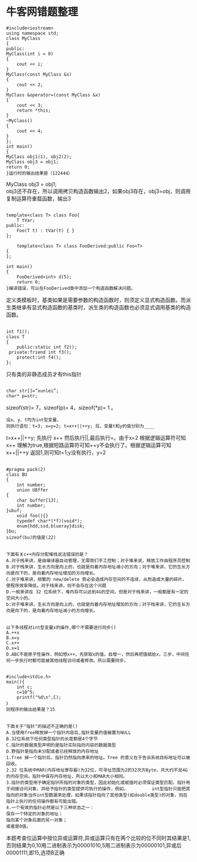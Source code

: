 # 牛客网错题整理

    #include<iostream>
    using namespace std;
    class MyClass
    {
    public:
    MyClass(int i = 0)
    {
        cout << i;
    }
    MyClass(const MyClass &x)
    {
        cout << 2;
    }
    MyClass &operator=(const MyClass &x)
    {
        cout << 3;
        return *this;
    }
    ~MyClass()
    {
        cout << 4;
    }
    };
    int main()
    {
    MyClass obj1(1), obj2(2);
    MyClass obj3 = obj1;
    return 0;
    }运行时的输出结果是（122444）
MyClass obj3 = obj1;   
obj3还不存在，所以调用拷贝构造函数输出2，如果obj3存在，obj3=obj，则调用复制运算符重载函数，输出3
##

	template<class T> class Foo{
        T tVar;
    public:
        Foo(T t) : tVar(t) { }
	};
 
		template<class T> class FooDerived:public Foo<T>
	{
	};
 
	int main()
	{
    	FooDerived<int> d(5);
   	    return 0;
	}编译错误，可以在FooDerived类中添加一个构造函数解决问题。
定义类模板时，基类如果是需要参数的构造函数时，则须定义显式构造函数。而派生类继承有显式构造函数的基类时，派生类的构造函数也必须显式调用基类的构造函数。
##
	int f1();
	class T
	{
    	public:static int f2();
   	 private:friend int f3();
    	protect:int f4();
	};
只有类的非静态成员才有this指针
##
	char str[]=”xunlei”;
	char* p=str;
sizeof(str)= 7，sizeof(p)= 4，sizeof(*p)= 1 。 
   
	设x、y、t均为int型变量，
	则执行语句：t=3; x=y=2; t=x++||++y; 后，变量t和y的值分别为____    
t=x++||++y;  先执行 x++ 然后执行||,最后执行=。由于x=2 根据逻辑运算符可知x++ 理解为true,根据短路运算符可知++y不会执行了。根据逻辑运算可知x++||++y 返回1,则可知t=1;y没有执行，y=2
##
	#pragma pack(2)
	class BU
	{
    	int number;
    	union UBffer
    {
        char buffer[13];
        int number;
    }ubuf;
   	 	void foo(){}
   	    typedef char*(*f)(void*);
        enum{hdd,ssd,blueray}disk;
	}bu;
    sizeof(bu)的值是(22)
##
	下面有关c++内存分配堆栈说法错误的是？
	A.对于栈来讲，是由编译器自动管理，无需我们手工控制；对于堆来说，释放工作由程序员控制
	B.对于栈来讲，生长方向是向上的，也就是向着内存地址减小的方向；对于堆来讲，它的生长方向是向下的，是向着内存地址增加的方向增长。
	C.对于堆来讲，频繁的 new/delete 势必会造成内存空间的不连续，从而造成大量的碎片，使程序效率降低。对于栈来讲，则不会存在这个问题
	D.一般来讲在 32 位系统下，堆内存可以达到4G的空间，但是对于栈来讲，一般都是有一定的空间大小的。
	b:对于堆来讲，生长方向是向上的，也就是向着内存地址增加的方向；对于栈来讲，它的生长方向是向下的，是向着内存地址减小的方向增长。
##
	以下多线程对int型变量x的操作,哪个不需要进行同步()
	A.++x
	B.x=y
	C.x++
	D.x=1
	D.ABC不是原子性操作，例如想x++，先获取x的值，自增一，然后再把值赋给x，三步，中间任何一步执行时都可能被其他线程访问或者修改。所以需要同步。
## 
	#include<stdio.h>
	main(){
    	int c;
    	c=10^5;
    	printf("%d\n",C);
	｝
	则程序的输出结果是？15
##
	下面关于"指针"的描述不正确的是()
	A.当使用free释放掉一个指针内容后,指针变量的值被置为NULL
	B.32位系统下任何类型指针的长度都是4个字节
	C.指针的数据类型声明的是指针实际指向内容的数据类型
	D.野指针是指向未分配或者已经释放的内存地址
	1.free 掉一个指针后，指针仍然指向原来的地址。free 的意义在于告诉系统目标地址可以被回收。
	2.32 位系统中MAR(内存地址寄存器)为32位，可寻址范围为2的32次方Byte，共大约不足4G的内存空间。指针中保存内存地址，所以大小和MAR大小相同。
	3.指针的类型用于确定指针所指的对象的类型，因此初始化或赋值时必须保证类型匹配。指针用于间接访问对象，并给予指针的类型提供可执行的操作，例如，	     	int型指针只能把其指向的对象当作int型数据来处理，如果该指针指向了其他类型(如double类型)的对象，则在指针上执行的任何操作都有可能出错。
	4.一个有效的指针必然是以下三种状态之一：
	保存一个特定的对象的地址；
	指向某个对象后面的另一对象；
	或者是0值。
本题考查位运算中按位异或运算符,异或运算只有在两个比较的位不同时其结果是1,否则结果为0,10用二进制表示为00001010,5用二进制表示为00000101,异或后00001111,即15,选项B正确

